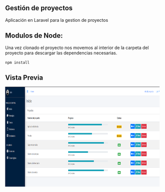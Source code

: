 
## Gestión de proyectos

Aplicación en Laravel para la gestion de proyectos

## Modulos de Node:
Una vez clonado el proyecto nos movemos al interior de la carpeta del proyecto para descargar las dependencias necesarias.
```
npm install
```

## Vista Previa
![proyectos](proyectos.png)
